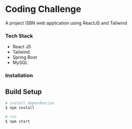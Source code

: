 # Coding Challenge

A project ISBN web application using ReactJS and Tailwind

### Tech Stack

- React JS
- Tailwind 
- Spring Boot
- MySQL

### Installation

## Build Setup


```bash
# install dependencies
$ npm install

# run
$ npm start
```
